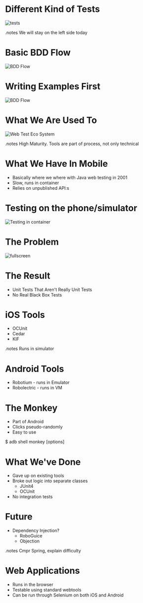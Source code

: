 <!SLIDE center>

# Different Kind of Tests

![tests](test_quadrant.svg)

.notes We will stay on the left side today

<!SLIDE center>

# Basic BDD Flow

![BDD Flow](bdd.svg)


<!SLIDE center>

# Writing Examples First

![BDD Flow](basic_tdd_flow.svg)



<!SLIDE center>

# What We Are Used To

![Web Test Eco System](web_ecosystem.png)

.notes High Maturity. Tools are part of process, not only technical

<!SLIDE bullets>

# What We Have In Mobile

* Basically where we where with Java web testing in 2001
* Slow, runs in container
* Relies on unpublished API:s

<!SLIDE center>

# Testing on the phone/simulator

![Testing in container](test_apps_in_phone.png)

<!SLIDE center>

# The Problem

![fullscreen](inheritance_problem.png)

<!SLIDE bullets>

# The Result

* Unit Tests That Aren't Really Unit Tests
* No Real Black Box Tests


<!SLIDE bullets>

# iOS Tools

* OCUnit
* Cedar
* KIF

.notes Runs in simulator

<!SLIDE bullets>

# Android Tools

* Robotium - runs in Emulator
* Robolectric - runs in VM


<!SLIDE bullets>

# The Monkey

* Part of Android
* Clicks pseudo-randomly
* Easy to use

<!SLIDE commandline>

$ adb shell monkey [options] <event-count>

<!SLIDE bullets>

# What We've Done

* Gave up on existing tools
* Broke out logic into separate classes
  * JUnit4
  * OCUnit
* No integration tests

<!SLIDE bullets>

# Future

* Dependency Injection?
  * RoboGuice
  * Objection

.notes Cmpr Spring, explain difficulty

<!SLIDE bullets>

# Web Applications

* Runs in the browser
* Testable using standard webtools
* Can be run through Selenium on both iOS and Android
